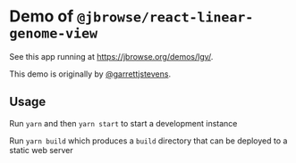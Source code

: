 # Demo of `@jbrowse/react-linear-genome-view`

See this app running at https://jbrowse.org/demos/lgv/.

This demo is originally by [@garrettjstevens](https://github.com/garrettjstevens/).

## Usage

Run `yarn` and then `yarn start` to start a development instance

Run `yarn build` which produces a `build` directory that can be deployed to a
static web server
